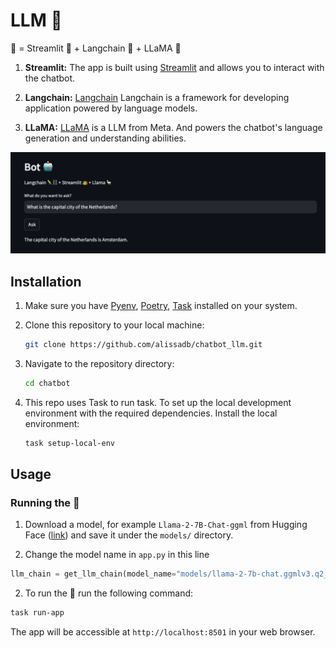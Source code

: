 # LLM 🤖

🤖 = Streamlit 👑 + Langchain 🦜️ + LLaMA 🦙

1. **Streamlit:**
   The app is built using [Streamlit](https://streamlit.io/) and allows you to interact with the chatbot.

2. **Langchain:**
   [Langchain](https://python.langchain.com/docs/get_started/introduction.html) Langchain is a framework for developing application powered by language models.

3. **LLaMA:**
   [LLaMA](https://ai.meta.com/blog/large-language-model-llama-meta-ai/) is a LLM from Meta. And powers the chatbot's language generation and understanding abilities.

![Example](figures/Example.png)

## Installation

1. Make sure you have [Pyenv](https://github.com/pyenv/pyenv), [Poetry](https://python-poetry.org/), [Task](https://taskfile.dev/#/installation) installed on your system.

2. Clone this repository to your local machine:

   ```bash
   git clone https://github.com/alissadb/chatbot_llm.git
   ```

3. Navigate to the repository directory:

   ```bash
   cd chatbot
   ```

4. This repo uses Task to run task. To set up the local development environment with the required dependencies. Install the local environment:

   ```bash
   task setup-local-env
   ```

## Usage

### Running the 🤖

1. Download a model, for example `Llama-2-7B-Chat-ggml` from Hugging Face ([link](https://huggingface.co/localmodels/Llama-2-7B-Chat-ggml/blob/main/llama-2-7b-chat.ggmlv3.q2_K.bin)) and save it under the `models/` directory.

2. Change the model name in `app.py` in this line

```python
llm_chain = get_llm_chain(model_name="models/llama-2-7b-chat.ggmlv3.q2_K.bin")
```

2. To run the 🤖 run the following command:

```bash
task run-app
```

The app will be accessible at `http://localhost:8501` in your web browser.
